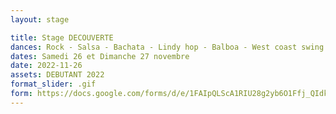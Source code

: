 ```yaml
---
layout: stage

title: Stage DECOUVERTE
dances: Rock - Salsa - Bachata - Lindy hop - Balboa - West coast swing - Tango Argentin
dates: Samedi 26 et Dimanche 27 novembre
date: 2022-11-26
assets: DEBUTANT 2022
format_slider: .gif
form: https://docs.google.com/forms/d/e/1FAIpQLScA1RIU28g2yb6O1Ffj_QIdkrmicGbBmqCgidRZ4wPP_G1JiA/viewform?usp=sf_link
---
```

